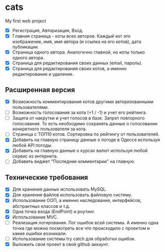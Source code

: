 # cats
My first web project

- [x] Регистрация, Авторизация, Вход.
- [x] Главная страница - коты всех авторов. Каждый кот это изображение, имя, имя автора (и ссылка на его котов), дата публикации.
- [x] Страница одного автора. Аналогично главной, но коты только одного автора.
- [X] Страница для редактирования своих данных (email, пароль).
- [x] Страница для редактирования своих котов, а именно редактирование и удаление.
## Расширенная версия
- [x] Возможность комментирования котов другими авторизованными пользователями.
- [ ] Возможность голосования за кота (+1 / -1) и учет его рейтинга.
- [ ] Защита от накрутки и учет голосов в базе. Запрет повторного голосования. То есть необходимо сохранять данные о голосовании конкретного пользователя за кота.
- [ ] Страница с ТОП10 котов. Сортировка по рейтингу от пользователей.
- [x] Добавить на главную страницу данные о погоде в Одессе используя любой API погоды.
- [x] Добавить на главную данные о курсах валют используя любой сервис из интернета.
- [ ] Добавить виджет "Последние комментарии" на главную.
## Технические требования
- [x] Для хранения данных использовать MySQL.
- [x] Для хранения файлов использовать файловую систему.
- [x] Использование ООП, а именно наследования, интерфейсов, абстрактных классов и т.д.
- [x] Одна точка входа (EndPoint) и роутинг.
- [x] Использование MVC.
- [ ] Реализация логирования. Лог ошибок всей системы. А именно одна точка где можно посмотреть все что происходило с проектом и какие ошибки возникали.
- [ ] Использование системы try catch для обработки ошибок.
- [x] Выложить свой проект в свой github аккаунт.
